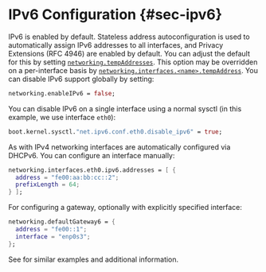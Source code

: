 # IPv6 Configuration {#sec-ipv6}

IPv6 is enabled by default. Stateless address autoconfiguration is used
to automatically assign IPv6 addresses to all interfaces, and Privacy
Extensions (RFC 4946) are enabled by default. You can adjust the default
for this by setting [`networking.tempAddresses`](options.html#opt-networking.tempAddresses). This option
may be overridden on a per-interface basis by
[`networking.interfaces.<name>.tempAddress`](options.html#opt-networking.interfaces._name_.tempAddress). You can disable
IPv6 support globally by setting:

```nix
networking.enableIPv6 = false;
```

You can disable IPv6 on a single interface using a normal sysctl (in
this example, we use interface `eth0`):

```nix
boot.kernel.sysctl."net.ipv6.conf.eth0.disable_ipv6" = true;
```

As with IPv4 networking interfaces are automatically configured via
DHCPv6. You can configure an interface manually:

```nix
networking.interfaces.eth0.ipv6.addresses = [ {
  address = "fe00:aa:bb:cc::2";
  prefixLength = 64;
} ];
```

For configuring a gateway, optionally with explicitly specified
interface:

```nix
networking.defaultGateway6 = {
  address = "fe00::1";
  interface = "enp0s3";
};
```

See [](#sec-ipv4) for similar examples and additional information.
